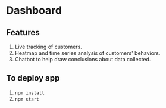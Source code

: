 # Dashboard

## Features

1. Live tracking of customers.
2. Heatmap and time series analysis of customers' behaviors.
3. Chatbot to help draw conclusions about data collected.

## To deploy app

1. `npm install`
2. `npm start`
